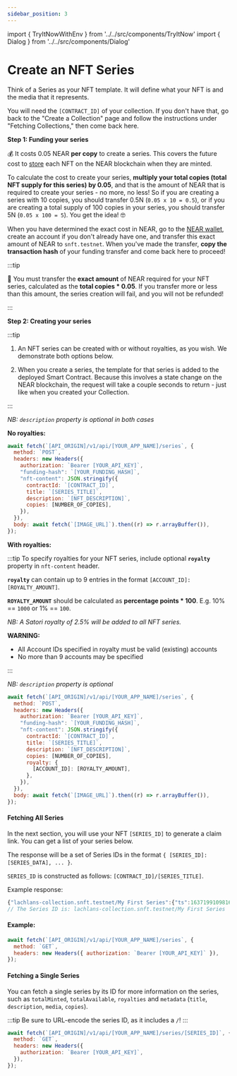 ```yaml
---
sidebar_position: 3
---
```


import { TryItNowWithEnv } from '../../src/components/TryItNow'
import { Dialog } from '../../src/components/Dialog'

# Create an NFT Series

Think of a Series as your NFT template. It will define what your NFT is and the media that it represents.

You will need the `[CONTRACT_ID]` of your collection. If you don't have that, go back to the "Create a Collection" page and follow the instructions under "Fetching Collections," then come back here.

**Step 1: Funding your series**

💰 It costs 0.05 NEAR **per copy** to create a series. This covers the future cost to [store](https://docs.near.org/docs/concepts/storage-staking) each NFT on the NEAR blockchain when they are minted.

To calculate the cost to create your series, **multiply your total copies (total NFT supply for this series) by 0.05**, and that is the amount of NEAR that is required to create your series - no more, no less! So if you are creating a series with 10 copies, you should transfer 0.5N (`0.05 x 10 = 0.5`), or if you are creating a total supply of 100 copies in your series, you should transfer 5N (`0.05 x 100 = 5`). You get the idea! 🤓

When you have determined the exact cost in NEAR, go to the [NEAR wallet](https://wallet.testnet.near.org), create an account if you don't already have one, and transfer this exact amount of NEAR to `snft.testnet`. When you've made the transfer, **copy the transaction hash** of your funding transfer and come back here to proceed!

:::tip

🚨 You must transfer the **exact amount** of NEAR required for your NFT series, calculated as the **total copies \* 0.05**. If you transfer more or less than this amount, the series creation will fail, and you will not be refunded!

:::

**Step 2: Creating your series**

:::tip

1. An NFT series can be created with or without royalties, as you wish. We demonstrate both options below.

2. When you create a series, the template for that series is added to the deployed Smart Contract. Because this involves a state change on the NEAR blockchain, the request will take a couple seconds to return - just like when you created your Collection.

:::

_NB: `description` property is optional in both cases_

**No royalties:**

```js
await fetch(`[API_ORIGIN]/v1/api/[YOUR_APP_NAME]/series`, {
  method: `POST`,
  headers: new Headers({
    authorization: `Bearer [YOUR_API_KEY]`,
    "funding-hash": `[YOUR_FUNDING_HASH]`,
    "nft-content": JSON.stringify({
      contractId: `[CONTRACT_ID]`,
      title: `[SERIES_TITLE]`,
      description: `[NFT_DESCRIPTION]`,
      copies: [NUMBER_OF_COPIES],
    }),
  }),
  body: await fetch(`[IMAGE_URL]`).then((r) => r.arrayBuffer()),
});
```

<TryItNowWithEnv />

**With royalties:**

:::tip
To specify royalties for your NFT series, include optional **`royalty`** property in `nft-content` header.

**`royalty`** can contain up to 9 entries in the format `[ACCOUNT_ID]: [ROYALTY_AMOUNT]`.

**`ROYALTY_AMOUNT`** should be calculated as **percentage points \* 100**. E.g. 10% == `1000` or 1% == `100`.

_NB: A Satori royalty of 2.5% will be added to all NFT series._

**WARNING:**

- All Account IDs specified in royalty must be valid (existing) accounts
- No more than 9 accounts may be specified

:::

_NB: `description` property is optional_

```js
await fetch(`[API_ORIGIN]/v1/api/[YOUR_APP_NAME]/series`, {
  method: `POST`,
  headers: new Headers({
    authorization: `Bearer [YOUR_API_KEY]`,
    "funding-hash": `[YOUR_FUNDING_HASH]`,
    "nft-content": JSON.stringify({
      contractId: `[CONTRACT_ID]`,
      title: `[SERIES_TITLE]`,
      description: `[NFT_DESCRIPTION]`,
      copies: [NUMBER_OF_COPIES],
      royalty: {
        [ACCOUNT_ID]: [ROYALTY_AMOUNT],
      },
    }),
  }),
  body: await fetch(`[IMAGE_URL]`).then((r) => r.arrayBuffer()),
});
```

<TryItNowWithEnv />

#### Fetching All Series

In the next section, you will use your NFT `[SERIES_ID]` to generate a claim link. You can get a list of your series below.

The response will be a set of Series IDs in the format `{ [SERIES_ID]: [SERIES_DATA], ... }`.

`SERIES_ID` is constructed as follows: `[CONTRACT_ID]/[SERIES_TITLE]`.

Example response:

```js
{"lachlans-collection.snft.testnet/My First Series":{"ts":1637199109816}}
// The Series ID is: lachlans-collection.snft.testnet/My First Series
```

#### Example:

```js
await fetch(`[API_ORIGIN]/v1/api/[YOUR_APP_NAME]/series`, {
  method: `GET`,
  headers: new Headers({ authorization: `Bearer [YOUR_API_KEY]` }),
});
```

<TryItNowWithEnv />

#### Fetching a Single Series

You can fetch a single series by its ID for more information on the series, such as `totalMinted`, `totalAvailable`, `royalties` and `metadata` (`title`, `description`, `media`, `copies`).

:::tip
Be sure to URL-encode the series ID, as it includes a `/`!
:::

```js
await fetch(`[API_ORIGIN]/v1/api/[YOUR_APP_NAME]/series/[SERIES_ID]`, {
  method: `GET`,
  headers: new Headers({
    authorization: `Bearer [YOUR_API_KEY]`,
  }),
});
```

<TryItNowWithEnv />
<Dialog />
